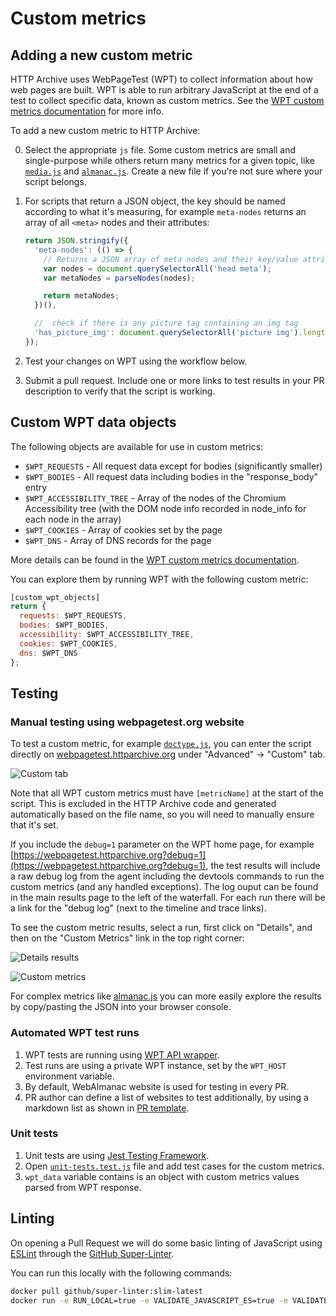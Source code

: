 # Custom metrics

## Adding a new custom metric

HTTP Archive uses WebPageTest (WPT) to collect information about how web pages are built. WPT is able to run arbitrary JavaScript at the end of a test to collect specific data, known as custom metrics. See the [WPT custom metrics documentation](https://docs.webpagetest.org/custom-metrics/) for more info.

To add a new custom metric to HTTP Archive:

0. Select the appropriate `js` file. Some custom metrics are small and single-purpose while others return many metrics for a given topic, like [`media.js`](./dist/media.js) and [`almanac.js`](./dist/almanac.js). Create a new file if you're not sure where your script belongs.

1. For scripts that return a JSON object, the key should be named according to what it's measuring, for example `meta-nodes` returns an array of all `<meta>` nodes and their attributes:

    ```js
    return JSON.stringify({
      'meta-nodes': (() => {
        // Returns a JSON array of meta nodes and their key/value attributes.
        var nodes = document.querySelectorAll('head meta');
        var metaNodes = parseNodes(nodes);

        return metaNodes;
      })(),

      //  check if there is any picture tag containing an img tag
      'has_picture_img': document.querySelectorAll('picture img').length > 0
    });
    ```

2. Test your changes on WPT using the workflow below.

3. Submit a pull request. Include one or more links to test results in your PR description to verify that the script is working.

## Custom WPT data objects

The following objects are available for use in custom metrics:

- `$WPT_REQUESTS` - All request data except for bodies (significantly smaller)
- `$WPT_BODIES` - All request data including bodies in the "response_body" entry
- `$WPT_ACCESSIBILITY_TREE` - Array of the nodes of the Chromium Accessibility tree (with the DOM node info recorded in node_info for each node in the array)
- `$WPT_COOKIES` - Array of cookies set by the page
- `$WPT_DNS` - Array of DNS records for the page

More details can be found in the [WPT custom metrics documentation](https://docs.webpagetest.org/custom-metrics/).

You can explore them by running WPT with the following custom metric:

```js
[custom_wpt_objects]
return {
  requests: $WPT_REQUESTS,
  bodies: $WPT_BODIES,
  accessibility: $WPT_ACCESSIBILITY_TREE,
  cookies: $WPT_COOKIES,
  dns: $WPT_DNS
};
```

## Testing

### Manual testing using webpagetest.org website

To test a custom metric, for example [`doctype.js`](https://github.com/HTTPArchive/legacy.httparchive.org/blob/master/custom_metrics/doctype.js), you can enter the script directly on [webpagetest.httparchive.org](https://webpagetest.httparchive.org/?debug=1) under "Advanced" -> "Custom" tab.

![Custom tab](https://github.com/user-attachments/assets/902c9f0f-89a7-4281-b724-391fbbbe43ca)


Note that all WPT custom metrics must have `[metricName]` at the start of the script. This is excluded in the HTTP Archive code and generated automatically based on the file name, so you will need to manually ensure that it's set.

If you include the `debug=1` parameter on the WPT home page, for example [https://webpagetest.httparchive.org?debug=1](https://webpagetest.httparchive.org?debug=1), the test results will include a raw debug log from the agent including the devtools commands to run the custom metrics (and any handled exceptions).
The log ouput can be found in the main results page to the left of the waterfall. For each run there will be a link for the "debug log" (next to the timeline and trace links).

To see the custom metric results, select a run, first click on "Details", and then on the "Custom Metrics" link in the top right corner:

![Details results](https://github.com/user-attachments/assets/eaa39b6c-1aa9-43f7-a910-a9eebd1f0a47)

![Custom metrics](https://github.com/user-attachments/assets/21eba08c-f758-481c-a01a-03477a4b4fd1)

For complex metrics like [almanac.js](./dist/almanac.js) you can more easily explore the results by copy/pasting the JSON into your browser console.

### Automated WPT test runs

1. WPT tests are running using [WPT API wrapper](https://github.com/HTTPArchive/WebPageTest.api-nodejs).
2. Test runs are using a private WPT instance, set by the `WPT_HOST` environment variable.
3. By default, WebAlmanac website is used for testing in every PR.
4. PR author can define a list of websites to test additionally, by using a markdown list as shown in [PR template](https://github.com/HTTPArchive/custom-metrics/blob/main/.github/PULL_REQUEST_TEMPLATE/custom_metrics_pr_template.md).

### Unit tests

1. Unit tests are using [Jest Testing Framework](https://jestjs.io/).
2. Open [`unit-tests.test.js`](./tests/unit-tests.test.js) file and add test cases for the custom metrics.
3. `wpt_data` variable contains is an object with custom metrics values parsed from WPT response.

## Linting

On opening a Pull Request we will do some basic linting of JavaScript using [ESLint](https://eslint.org/) through the [GitHub Super-Linter](https://github.com/github/super-linter).

You can run this locally with the following commands:

```sh
docker pull github/super-linter:slim-latest
docker run -e RUN_LOCAL=true -e VALIDATE_JAVASCRIPT_ES=true -e VALIDATE_MARKDOWN=true -e USE_FIND_ALGORITHM=true -v $PWD/custom_metrics:/tmp/lint github/super-linter:slim-latest
```
